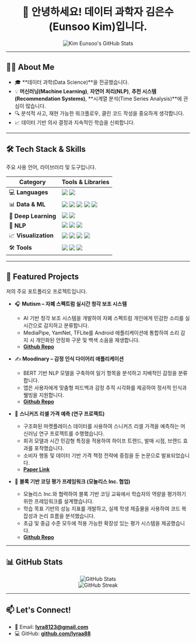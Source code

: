 <h1 align="center">👋 안녕하세요! 데이터 과학자 김은수(Eunsoo Kim)입니다.</h1>
<p align="center">
  <img src="https://kompiler-badge.vercel.app/api/card?username=lyraa88&theme=transparent&title_color=007ACC&icon_color=007ACC" alt="Kim Eunsoo's GitHub Stats">
</p>

---

## 🧑‍💻 About Me

- 🎓 **데이터 과학(Data Science)**을 전공했습니다.
- 💡 **머신러닝(Machine Learning)**, **자연어 처리(NLP)**, **추천 시스템(Recommendation Systems)**, **시계열 분석(Time Series Analysis)**에 관심이 많습니다.
- 🔍 분석적 사고, 재현 가능한 워크플로우, 클린 코드 작성을 중요하게 생각합니다.
- 📈 데이터 기반 의사 결정과 지속적인 학습을 신뢰합니다.

---

## 🛠️ Tech Stack & Skills

주요 사용 언어, 라이브러리 및 도구입니다.

| Category | Tools & Libraries |
|---|---|
| 💻 **Languages** | <img src="https://img.shields.io/badge/Python-3776AB?style=for-the-badge&logo=python&logoColor=white"/> <img src="https://img.shields.io/badge/SQL-4479A1?style=for-the-badge&logo=mysql&logoColor=white"/> |
| 📊 **Data & ML** | <img src="https://img.shields.io/badge/Pandas-150458?style=for-the-badge&logo=pandas&logoColor=white"/> <img src="https://img.shields.io/badge/NumPy-013243?style=for-the-badge&logo=numpy&logoColor=white"/> <img src="https://img.shields.io/badge/Scikit--learn-F7931E?style=for-the-badge&logo=scikit-learn&logoColor=white"/> <img src="https://img.shields.io/badge/XGBoost-0066A0?style=for-the-badge&logo=xgboost&logoColor=white"/> <img src="https://img.shields.io/badge/LightGBM-008F8F?style=for-the-badge&logo=lightgbm&logoColor=white"/> |
| 🧠 **Deep Learning** | <img src="https://img.shields.io/badge/TensorFlow-FF6F00?style=for-the-badge&logo=tensorflow&logoColor=white"/> <img src="https://img.shields.io/badge/Keras-D00000?style=for-the-badge&logo=keras&logoColor=white"/> |
| 💬 **NLP** | <img src="https://img.shields.io/badge/NLTK-2D582F?style=for-the-badge&logo=nltk&logoColor=white"/> <img src="https://img.shields.io/badge/spaCy-09A3D5?style=for-the-badge&logo=spacy&logoColor=white"/> <img src="https://img.shields.io/badge/Hugging_Face-FFD210?style=for-the-badge&logo=huggingface&logoColor=black"/> |
| 📈 **Visualization** | <img src="https://img.shields.io/badge/Matplotlib-000000?style=for-the-badge&logo=matplotlib&logoColor=white"/> <img src="https://img.shields.io/badge/Seaborn-3C9A6F?style=for-the-badge&logo=seaborn&logoColor=white"/> <img src="https://img.shields.io/badge/Plotly-27338E?style=for-the-badge&logo=plotly&logoColor=white"/> <img src="https://img.shields.io/badge/Tableau-E97627?style=for-the-badge&logo=tableau&logoColor=white"/> |
| 🛠️ **Tools** | <img src="https://img.shields.io/badge/Git-F05032?style=for-the-badge&logo=git&logoColor=white"/> <img src="https://img.shields.io/badge/Jupyter_Notebook-F37626?style=for-the-badge&logo=jupyter&logoColor=white"/> <img src="https://img.shields.io/badge/VS_Code-007ACC?style=for-the-badge&logo=visual-studio-code&logoColor=white"/> |

---

## 📁 Featured Projects

저의 주요 포트폴리오 프로젝트입니다.

- 🎧 **Mutism – 자폐 스펙트럼 실시간 청각 보조 시스템**
  - AI 기반 청각 보조 시스템을 개발하여 자폐 스펙트럼 개인에게 민감한 소리를 실시간으로 감지하고 분류합니다.
  - MediaPipe, YamNet, TFLite를 Android 애플리케이션에 통합하여 소리 감지 시 개인화된 안정화 구문 및 백색 소음을 재생합니다.
  - [**Github Repo**](https://github.com/GDSC-SWU/2025-Mutism-SolutionChallenge.git)

- ✍️ **Moodinary – 감정 인식 다이어리 애플리케이션**
  - BERT 기반 NLP 모델을 구축하여 일기 항목을 분석하고 지배적인 감정을 분류합니다.
  - 앱은 사용자에게 맞춤형 피드백과 감정 추적 시각화를 제공하여 정서적 인식과 웰빙을 지원합니다.
  - [**Github Repo**](https://github.com/GDSC-SWU/2024-Moodinary-HultPrize.git)

- 👟 **스니커즈 리셀 가격 예측 (연구 프로젝트)**
  - 구조화된 마켓플레이스 데이터를 사용하여 스니커즈 리셀 가격을 예측하는 머신러닝 연구 프로젝트를 수행했습니다.
  - 회귀 모델과 시간 민감형 특징을 적용하여 하이프 트렌드, 발매 시점, 브랜드 효과를 포착했습니다.
  - 소비자 행동 및 데이터 기반 가격 책정 전략에 중점을 둔 논문으로 발표되었습니다.
  - [**Paper Link**](https://ki-it.or.kr/board/maininfo/article/250682)

- 🧩 **블록 기반 코딩 평가 프레임워크 (모놀리스 Inc. 협업)**
  - 모놀리스 Inc.와 협력하여 블록 기반 코딩 교육에서 학습자의 역량을 평가하기 위한 프레임워크를 설계했습니다.
  - 학습 목표 기반의 성능 지표를 개발하고, 실제 학생 제출물을 사용하여 코드 복잡성과 논리 흐름을 분석했습니다.
  - 초급 및 중급 수준 모두에 적용 가능한 확장성 있는 평가 시스템을 제공했습니다.
  - [**Github Repo**](https://github.com/seyeon78/Block-coding-achievement)

---

## 📊 GitHub Stats

<p align="center">
  <img src="https://github-readme-stats.vercel.app/api?username=lyraa88&show_icons=true&theme=default&hide_border=true&rank_icon=github&title_color=007ACC&icon_color=007ACC&text_color=333" alt="GitHub Stats">
  <br/>
  <img src="https://github-readme-streak-stats.herokuapp.com/?user=lyraa88&theme=default&hide_border=true&stroke=007ACC&background=FFFFFF&ring=007ACC&side_main=007ACC" alt="GitHub Streak">
</p>

---

## 📫 Let's Connect!

- 📧 Email: **[lyra8123@gmail.com](mailto:lyra8123@gmail.com)**
- 💻 GitHub: **[github.com/lyraa88](https://github.com/lyraa88)**
